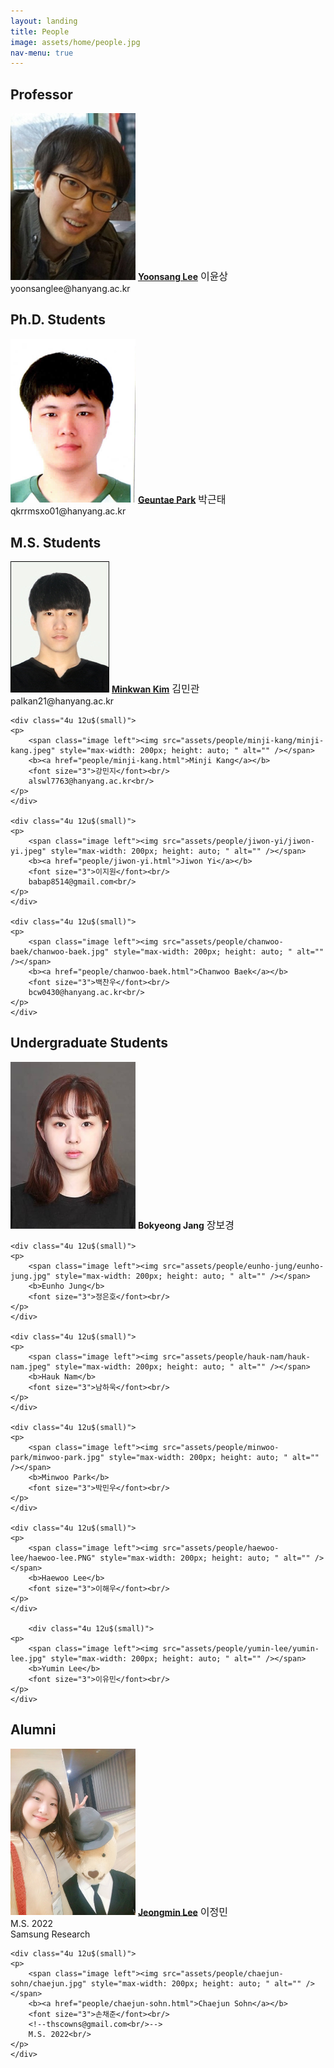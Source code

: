 ```yaml
---
layout: landing
title: People
image: assets/home/people.jpg
nav-menu: true
---
```


<!-- One -->
<section id="one">
	<div class="inner">

<!-- Content -->

<h2>Professor</h2>
<div class="row">
	<div class="4u 12u$(small)">
	<p>
		<span class="image left"><img src="assets/people/yoonsang-lee/yoonsang-lee.jpg" style="max-width: 200px; height: auto; " alt="" /></span>
		<b><a href="people/yoonsang-lee.html">Yoonsang Lee</a></b>
		<font size="3">이윤상</font><br/>
		yoonsanglee@hanyang.ac.kr<br/>
	</p>
	</div>
</div>

<p/>

<h2>Ph.D. Students</h2>
<div class="row">
	<div class="4u 12u$(small)">
	<p>
		<span class="image left"><img src="assets/people/geuntae-park/geuntae-park.png" style="max-width: 200px; height: auto; " alt="" /></span>
		<b><a href ="people/geuntae-park.html">Geuntae Park</a></b>
		<font size="3">박근태</font><br/>
		qkrrmsxo01@hanyang.ac.kr<br/>
	</p>
	</div>

</div>

<p/>

<h2>M.S. Students</h2>
<div class="row">
	<div class="4u 12u$(small)">
	<p>
		<span class="image left"><img src="assets/people/minkwan-kim/minkwan-kim.jpg" style="max-width: 200px; height: auto; " alt="" /></span>
		<b><a href="people/minkwan-kim.html">Minkwan Kim</a></b>
		<font size="3">김민관</font><br/>
		palkan21@hanyang.ac.kr<br/>
	</p>
	</div>

	<div class="4u 12u$(small)">
	<p>
		<span class="image left"><img src="assets/people/minji-kang/minji-kang.jpeg" style="max-width: 200px; height: auto; " alt="" /></span>
		<b><a href="people/minji-kang.html">Minji Kang</a></b>
		<font size="3">강민지</font><br/>
		alswl7763@hanyang.ac.kr<br/>
	</p>
	</div>
	
	<div class="4u 12u$(small)">
	<p>
		<span class="image left"><img src="assets/people/jiwon-yi/jiwon-yi.jpeg" style="max-width: 200px; height: auto; " alt="" /></span>
		<b><a href="people/jiwon-yi.html">Jiwon Yi</a></b>
		<font size="3">이지원</font><br/>
		babap8514@gmail.com<br/>
	</p>
	</div>
	
	<div class="4u 12u$(small)">
	<p>
		<span class="image left"><img src="assets/people/chanwoo-baek/chanwoo-baek.jpg" style="max-width: 200px; height: auto; " alt="" /></span>
		<b><a href="people/chanwoo-baek.html">Chanwoo Baek</a></b>
		<font size="3">백찬우</font><br/>
		bcw0430@hanyang.ac.kr<br/>
	</p>
	</div>

</div>

<p/>

<h2>Undergraduate Students</h2>
<div class="row">
	<div class="4u 12u$(small)">
	<p>
		<span class="image left"><img src="assets/people/bokyeong-jang/bokyeong-jang.jpeg" style="max-width: 200px; height: auto; " alt="" /></span>
		<b>Bokyeong Jang</b>
		<font size="3">장보경</font><br/>
	</p>
	</div>

	<div class="4u 12u$(small)">
	<p>
		<span class="image left"><img src="assets/people/eunho-jung/eunho-jung.jpg" style="max-width: 200px; height: auto; " alt="" /></span>
		<b>Eunho Jung</b>
		<font size="3">정은호</font><br/>
	</p>
	</div>
	
	<div class="4u 12u$(small)">
	<p>
		<span class="image left"><img src="assets/people/hauk-nam/hauk-nam.jpeg" style="max-width: 200px; height: auto; " alt="" /></span>
		<b>Hauk Nam</b>
		<font size="3">남하욱</font><br/>
	</p>
	</div>
	
	<div class="4u 12u$(small)">
	<p>
		<span class="image left"><img src="assets/people/minwoo-park/minwoo-park.jpg" style="max-width: 200px; height: auto; " alt="" /></span>
		<b>Minwoo Park</b>
		<font size="3">박민우</font><br/>
	</p>
	</div>
	
	<div class="4u 12u$(small)">
	<p>
		<span class="image left"><img src="assets/people/haewoo-lee/haewoo-lee.PNG" style="max-width: 200px; height: auto; " alt="" /></span>
		<b>Haewoo Lee</b>
		<font size="3">이해우</font><br/>
	</p>
	</div>
	
        <div class="4u 12u$(small)">
	<p>
		<span class="image left"><img src="assets/people/yumin-lee/yumin-lee.jpg" style="max-width: 200px; height: auto; " alt="" /></span>
		<b>Yumin Lee</b>
		<font size="3">이유민</font><br/>
	</p>
	</div>
</div>
<p/>

<h2>Alumni</h2>
<div class="row">
	<div class="4u 12u$(small)">
	<p>
		<span class="image left"><img src="assets/people/jeongmin-lee/jeongmin-lee.jpg" style="max-width: 200px; height: auto; " alt="" /></span>
		<b><a href="people/jeongmin-lee.html">Jeongmin Lee</a></b>
		<font size="3">이정민</font><br/>
		<!--j0064423@hanyang.ac.kr<br/>-->
		M.S. 2022<br/>
		Samsung Research<br/>
	</p>
	</div>

	<div class="4u 12u$(small)">
	<p>
		<span class="image left"><img src="assets/people/chaejun-sohn/chaejun.jpg" style="max-width: 200px; height: auto; " alt="" /></span>
		<b><a href="people/chaejun-sohn.html">Chaejun Sohn</a></b>
		<font size="3">손채준</font><br/>
		<!--thscowns@gmail.com<br/>-->
		M.S. 2022<br/>
	</p>
	</div>
</div>

</div>
</section>
